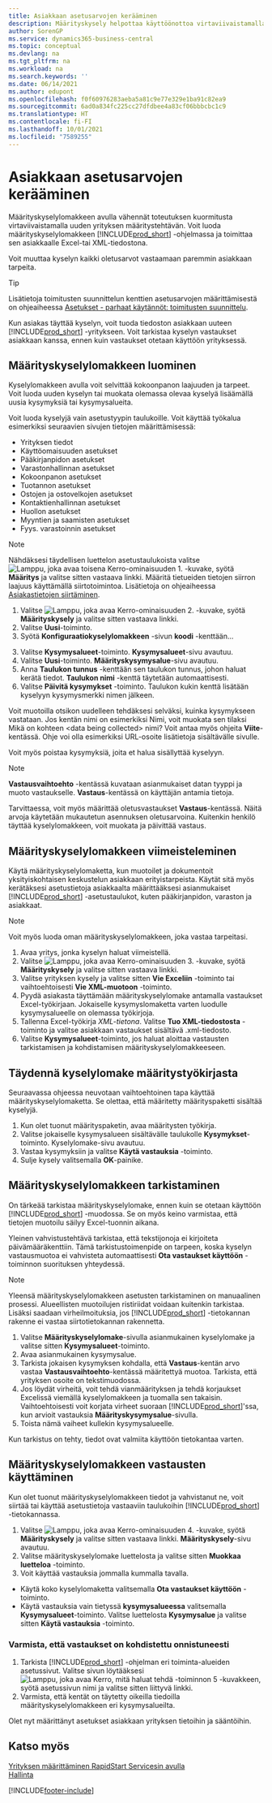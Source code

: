 ```yaml
---
title: Asiakkaan asetusarvojen kerääminen
description: Määrityskysely helpottaa käyttöönottoa virtaviivaistamalla uusien yritysten perustamista ja tarjoamalla asiakkaille Excel- tai XML-tiedoston.
author: SorenGP
ms.service: dynamics365-business-central
ms.topic: conceptual
ms.devlang: na
ms.tgt_pltfrm: na
ms.workload: na
ms.search.keywords: ''
ms.date: 06/14/2021
ms.author: edupont
ms.openlocfilehash: f0f60976283aeba5a81c9e77e329e1ba91c82ea9
ms.sourcegitcommit: 6ad0a834fc225cc27dfdbee4a83cf06bbbcbc1c9
ms.translationtype: HT
ms.contentlocale: fi-FI
ms.lasthandoff: 10/01/2021
ms.locfileid: "7589255"
---
```

# <a name="gather-customer-setup-values"></a>Asiakkaan asetusarvojen kerääminen
Määrityskyselylomakkeen avulla vähennät toteutuksen kuormitusta virtaviivaistamalla uuden yrityksen määritystehtävän. Voit luoda määrityskyselylomakkeen [!INCLUDE[prod_short](includes/prod_short.md)] -ohjelmassa ja toimittaa sen asiakkaalle Excel-tai XML-tiedostona.  

Voit muuttaa kyselyn kaikki oletusarvot vastaamaan paremmin asiakkaan tarpeita.  

> [!TIP]  
>  Lisätietoja toimitusten suunnittelun kenttien asetusarvojen määrittämisestä on ohjeaiheessa [Asetukset - parhaat käytännöt: toimitusten suunnittelu](setup-best-practices-supply-planning.md).  

Kun asiakas täyttää kyselyn, voit tuoda tiedoston asiakkaan uuteen [!INCLUDE[prod_short](includes/prod_short.md)] -yritykseen. Voit tarkistaa kyselyn vastaukset asiakkaan kanssa, ennen kuin vastaukset otetaan käyttöön yrityksessä.

## <a name="to-create-a-configuration-questionnaire"></a>Määrityskyselylomakkeen luominen
Kyselylomakkeen avulla voit selvittää kokoonpanon laajuuden ja tarpeet. Voit luoda uuden kyselyn tai muokata olemassa olevaa kyselyä lisäämällä uusia kysymyksiä tai kysymysalueita.  

<!-- A configuration questionnaire has the following structure
* The name of the questionnaire itself
* Question Areas that group questions about a similar subject. For example, you might create a question area that focuses on entering company information. Typically, configuration questionnaires have many question groups
* Questions that are closed ended, meaning that the customer must choose an answer, and can choose only one. -->

 Voit luoda kyselyjä vain asetustyypin taulukoille. Voit käyttää työkalua esimerkiksi seuraavien sivujen tietojen määrittämisessä:  

-   Yrityksen tiedot  
-   Käyttöomaisuuden asetukset  
-   Pääkirjanpidon asetukset  
-   Varastonhallinnan asetukset  
-   Kokoonpanon asetukset
-   Tuotannon asetukset  
-   Ostojen ja ostovelkojen asetukset  
-   Kontaktienhallinnan asetukset  
-   Huollon asetukset  
-   Myyntien ja saamisten asetukset  
-   Fyys. varastoinnin asetukset  

> [!NOTE]  
>  Nähdäksesi täydellisen luettelon asetustaulukoista valitse ![Lamppu, joka avaa toisena Kerro-ominaisuuden 1.](media/ui-search/search_small.png "Kerro, mitä haluat tehdä") -kuvake, syötä **Määritys** ja valitse sitten vastaava linkki. Määritä tietueiden tietojen siirron laajuus käyttämällä siirtotoimintoa. Lisätietoja on ohjeaiheessa [Asiakastietojen siirtäminen](admin-migrate-customer-data.md).  

1. Valitse ![Lamppu, joka avaa Kerro-ominaisuuden 2.](media/ui-search/search_small.png "Kerro, mitä haluat tehdä") -kuvake, syötä **Määrityskysely** ja valitse sitten vastaava linkki.  
2. Valitse **Uusi**-toiminto.   
3. Syötä **Konfiguraatiokyselylomakkeen** -sivun **koodi** -kenttään... 
<!--4. In the **Name** field, enter...
5. Choose the **Question Areas** action. .
6. On the **Config. Question Areas** page, in the **Code** field, enter...
  
    > [!Note]  
    > The code is alphanumeric, and must start with a letter of the alphabet.
7. In the Table ID field, choose the table to which to apply the answer to the question. Your selection will determine the fields that are available for the questions, and thereby the answer selections.
  
    > [!Tip]
    > The list of table objects is long. If you know the name of the table, use **Search** in the upper left to find it in the list.
8. In the **Description** field, enter text that indicates the subject of the question group.
9. In the **No.** field, enter a number to define where the question appears in the sequence of questions.
10. In the **Field ID** field, choose the field the the customer's answer will be applied to. You can choose from the fields on the table you chose in the **Table ID** field.
  
    When you choose a field, [!INCLUDE[prod_short](includes/prod_short.md)] provides a suggestion in the **Question** field. You can edit the question if needed.
11. To add more questions to the questionnaire, repeat steps seven through 10.

> [!Tip]
> If at some point you change a question, or add a new one, choose the **Update Questions** action to update the list.

-->

3. Valitse **Kysymysalueet**-toiminto. **Kysymysalueet**-sivu avautuu.  
4. Valitse **Uusi**-toiminto. **Määrityskysymysalue**-sivu avautuu.  
5. Anna **Taulukon tunnus** -kenttään sen taulukon tunnus, johon haluat kerätä tiedot. **Taulukon nimi** -kenttä täytetään automaattisesti.  
6. Valitse **Päivitä kysymykset** -toiminto. Taulukon kukin kenttä lisätään kyselyyn kysymysmerkki nimen jälkeen.

Voit muotoilla otsikon uudelleen tehdäksesi selväksi, kuinka kysymykseen vastataan. Jos kentän nimi on esimerkiksi Nimi, voit muokata sen tilaksi Mikä on kohteen \<data being collected\> nimi? Voit antaa myös ohjeita **Viite**-kentässä. Ohje voi olla esimerkiksi URL-osoite lisätietoja sisältävälle sivulle.  

Voit myös poistaa kysymyksiä, joita et halua sisällyttää kyselyyn.  

> [!NOTE]  
>  **Vastausvaihtoehto** -kentässä kuvataan asianmukaiset datan tyyppi ja muoto vastaukselle. **Vastaus**-kentässä on käyttäjän antamia tietoja.  
>   
>  Tarvittaessa, voit myös määrittää oletusvastaukset **Vastaus**-kentässä. Näitä arvoja käytetään mukautetun asennuksen oletusarvoina. Kuitenkin henkilö täyttää kyselylomakkeen, voit muokata ja päivittää vastaus.  

## <a name="to-complete-the-configuration-questionnaire"></a>Määrityskyselylomakkeen viimeisteleminen
Käytä määrityskyselylomaketta, kun muotoilet ja dokumentoit yksityiskohtaisen keskustelun asiakkaan erityistarpeista. Käytät sitä myös kerätäksesi asetustietoja asiakkaalta määrittääksesi asianmukaiset [!INCLUDE[prod_short](includes/prod_short.md)] -asetustaulukot, kuten pääkirjanpidon, varaston ja asiakkaat.  

> [!NOTE]  
>  Voit myös luoda oman määrityskyselylomakkeen, joka vastaa tarpeitasi.  

1. Avaa yritys, jonka kyselyn haluat viimeistellä.
2. Valitse ![Lamppu, joka avaa Kerro-ominaisuuden 3.](media/ui-search/search_small.png "Kerro, mitä haluat tehdä") -kuvake, syötä **Määrityskysely** ja valitse sitten vastaava linkki.  
3. Valitse yrityksen kysely ja valitse sitten **Vie Exceliin** -toiminto tai vaihtoehtoisesti **Vie XML-muotoon** -toiminto.
4. Pyydä asiakasta täyttämään määrityskyselylomake antamalla vastaukset Excel-työkirjaan. Jokaiselle kysymyslomaketta varten luodulle kysymysalueelle on olemassa työkirjoja.   
5. Tallenna Excel-työkirja *XML-tietona*. Valitse **Tuo XML-tiedostosta** -toiminto ja valitse asiakkaan vastaukset sisältävä .xml-tiedosto.
6. Valitse **Kysymysalueet**-toiminto, jos haluat aloittaa vastausten tarkistamisen ja kohdistamisen määrityskyselylomakkeeseen.  

## <a name="to-complete-a-questionnaire-from-the-configuration-worksheet"></a>Täydennä kyselylomake määritystyökirjasta  
Seuraavassa ohjeessa neuvotaan vaihtoehtoinen tapa käyttää määrityskyselylomaketta. Se olettaa, että määritetty määrityspaketti sisältää kyselyjä.  

1. Kun olet tuonut määrityspaketin, avaa määritysten työkirja.  
2. Valitse jokaiselle kysymysalueen sisältävälle taulukolle **Kysymykset**-toiminto. Kyselylomake-sivu avautuu.  
3. Vastaa kysymyksiin ja valitse **Käytä vastauksia** -toiminto.  
4. Sulje kysely valitsemalla **OK**-painike.

## <a name="to-validate-the-configuration-questionnaire"></a>Määrityskyselylomakkeen tarkistaminen
On tärkeää tarkistaa määrityskyselylomake, ennen kuin se otetaan käyttöön [!INCLUDE[prod_short](includes/prod_short.md)] -muodossa. Se on myös keino varmistaa, että tietojen muotoilu säilyy Excel-tuonnin aikana.  

Yleinen vahvistustehtävä tarkistaa, että tekstijonoja ei kirjoiteta päivämääräkenttiin. Tämä tarkistustoimenpide on tarpeen, koska kyselyn vastausmuotoa ei vahvisteta automaattisesti **Ota vastaukset käyttöön** -toiminnon suorituksen yhteydessä.  

> [!NOTE]  
>  Yleensä määrityskyselylomakkeen asetusten tarkistaminen on manuaalinen prosessi. Alueellisten muotoilujen ristiriidat voidaan kuitenkin tarkistaa. Lisäksi saadaan virheilmoituksia, jos [!INCLUDE[prod_short](includes/prod_short.md)] -tietokannan rakenne ei vastaa siirtotietokannan rakennetta.  

1. Valitse **Määrityskyselylomake**-sivulla asianmukainen kyselylomake ja valitse sitten **Kysymysalueet**-toiminto.  
2. Avaa asianmukainen kysymysalue.  
3. Tarkista jokaisen kysymyksen kohdalla, että **Vastaus**-kentän arvo vastaa **Vastausvaihtoehto**-kentässä määritettyä muotoa. Tarkista, että yrityksen osoite on tekstimuodossa.  
4. Jos löydät virheitä, voit tehdä vianmäärityksen ja tehdä korjaukset Excelissä viemällä kyselylomakkeen ja tuomalla sen takaisin. Vaihtoehtoisesti voit korjata virheet suoraan [!INCLUDE[prod_short](includes/prod_short.md)]'ssa, kun arvioit vastauksia **Määrityskysymysalue**-sivulla.  
5. Toista nämä vaiheet kullekin kysymysalueelle.  

Kun tarkistus on tehty, tiedot ovat valmiita käyttöön tietokantaa varten.  

## <a name="to-apply-answers-from-the-configuration-questionnaire"></a>Määrityskyselylomakkeen vastausten käyttäminen
Kun olet tuonut määrityskyselylomakkeen tiedot ja vahvistanut ne, voit siirtää tai käyttää asetustietoja vastaaviin taulukoihin [!INCLUDE[prod_short](includes/prod_short.md)] -tietokannassa.  

1. Valitse ![Lamppu, joka avaa Kerro-ominaisuuden 4.](media/ui-search/search_small.png "Kerro, mitä haluat tehdä") -kuvake, syötä **Määrityskysely** ja valitse sitten vastaava linkki. **Määrityskysely**-sivu avautuu.  
2. Valitse määrityskyselylomake luettelosta ja valitse sitten **Muokkaa luetteloa** -toiminto.  
3. Voit käyttää vastauksia jommalla kummalla tavalla.  

- Käytä koko kyselylomaketta valitsemalla **Ota vastaukset käyttöön** -toiminto.  
- Käytä vastauksia vain tietyssä **kysymysalueessa** valitsemalla **Kysymysalueet**-toiminto. Valitse luettelosta **Kysymysalue** ja valitse sitten **Käytä vastauksia** -toiminto.  

### <a name="to-verify-that-answers-have-been-applied-successfully"></a>Varmista, että vastaukset on kohdistettu onnistuneesti

1. Tarkista [!INCLUDE[prod_short](includes/prod_short.md)] -ohjelman eri toiminta-alueiden asetussivut. Valitse sivun löytääksesi ![Lamppu, joka avaa Kerro, mitä haluat tehdä -toiminnon 5](media/ui-search/search_small.png "Kerro, mitä haluat tehdä") -kuvakkeen, syötä asetussivun nimi ja valitse sitten liittyvä linkki.  
2. Varmista, että kentät on täytetty oikeilla tiedoilla määrityskyselylomakkeen eri kysymysalueilta.  

Olet nyt määrittänyt asetukset asiakkaan yrityksen tietoihin ja sääntöihin.

## <a name="see-also"></a>Katso myös  
[Yrityksen määrittäminen RapidStart Servicesin avulla](admin-set-up-a-company-with-rapidstart.md)  
[Hallinta](admin-setup-and-administration.md)


[!INCLUDE[footer-include](includes/footer-banner.md)]